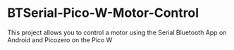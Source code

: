# BTSerial-Pico-W-Motor-Control
This project allows you to control a motor using the Serial Bluetooth App on Android and Picozero on the Pico W
